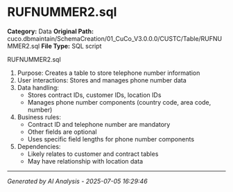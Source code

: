 # RUFNUMMER2.sql

**Category:** Data
**Original Path:** cuco.dbmaintain/SchemaCreation/01_CuCo_V3.0.0.0/CUSTC/Table/RUFNUMMER2.sql
**File Type:** SQL script

RUFNUMMER2.sql
1. Purpose: Creates a table to store telephone number information
2. User interactions: Stores and manages phone number data
3. Data handling:
   - Stores contract IDs, customer IDs, location IDs
   - Manages phone number components (country code, area code, number)
4. Business rules:
   - Contract ID and telephone number are mandatory
   - Other fields are optional
   - Uses specific field lengths for phone number components
5. Dependencies:
   - Likely relates to customer and contract tables
   - May have relationship with location data

---
*Generated by AI Analysis - 2025-07-05 16:29:46*
